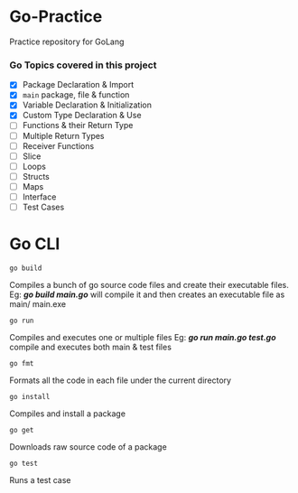 # Go-Practice
Practice repository for GoLang
### Go Topics covered in this project
- [x] Package Declaration & Import
- [x] `main` package, file & function
- [x] Variable Declaration & Initialization
- [x] Custom Type Declaration & Use
- [ ] Functions & their Return Type
- [ ] Multiple Return Types
- [ ] Receiver Functions
- [ ] Slice 
- [ ] Loops
- [ ] Structs
- [ ] Maps
- [ ] Interface
- [ ] Test Cases

# Go CLI
```
go build
```
Compiles a bunch of go source code files and create their executable files. Eg: ***go build main.go*** will compile it and then creates an executable file as main/ main.exe 
```
go run
```
Compiles and executes one or multiple files Eg: ***go run main.go test.go*** compile and executes both main & test files
```
go fmt
```
Formats all the code in each file under the current directory 
```
go install
```
Compiles and install a package
```
go get
```
Downloads raw source code of a package
```
go test
```
Runs a test case 

